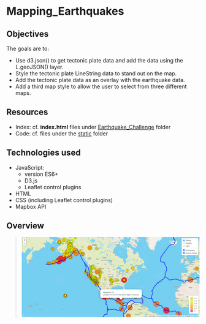 # Mapping_Earthquakes

## Objectives
The goals are to:

- Use d3.json() to get tectonic plate data and add the data using the L.geoJSON() layer.
- Style the tectonic plate LineString data to stand out on the map.
- Add the tectonic plate data as an overlay with the earthquake data.
- Add a third map style to allow the user to select from three different maps.

## Resources
- Index: cf. **index.html** files under [Earthquake_Challenge](Earthquake_Challenge/) folder
- Code: cf. files under the [static](Earthquake_Challenge/static) folder

## Technologies used
- JavaScript:
    - version ES6+
    - D3.js
    - Leaflet control plugins
- HTML
- CSS (including Leaflet control plugins)
- Mapbox API

## Overview
>![Overview.png](Earthquake_Challenge/Overview.png)